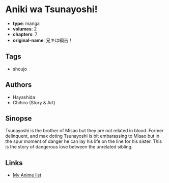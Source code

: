 # Aniki wa Tsunayoshi!

-   **type**: manga
-   **volumes**: 2
-   **chapters**: 7
-   **original-name**: 兄キは綱吉！

## Tags

-   shoujo

## Authors

-   Hayashida
-   Chihiro (Story & Art)

## Sinopse

Tsunayoshi is the brother of Misao but they are not related in blood. Former delinquent, and max doting Tsunayoshi is bit embarassing to Misao but in the spur moment of danger he can lay his life on the line for his sister. This is the story of dangerous love between the unrelated sibling.

## Links

-   [My Anime list](https://myanimelist.net/manga/10147/Aniki_wa_Tsunayoshi)
